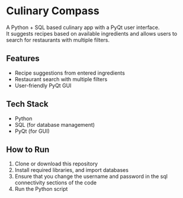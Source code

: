 # Culinary Compass

A Python + SQL based culinary app with a PyQt user interface.  
It suggests recipes based on available ingredients and allows users to search for restaurants with multiple filters.  

## Features
- Recipe suggestions from entered ingredients  
- Restaurant search with multiple filters  
- User-friendly PyQt GUI  

## Tech Stack
- Python  
- SQL (for database management)  
- PyQt (for GUI)  

## How to Run
1. Clone or download this repository  
2. Install required libraries, and import databases
3. Ensure that you change the username and password in the sql connectivity sections of the code
4. Run the Python script  

